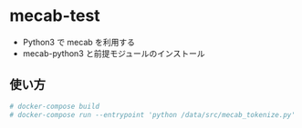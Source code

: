 # mecab-test

* Python3 で mecab を利用する
* mecab-python3 と前提モジュールのインストール

## 使い方

```bash
# docker-compose build
# docker-compose run --entrypoint 'python /data/src/mecab_tokenize.py' mecab-test '私はmecabをPythonで取り扱うテストをしています。mecabは日本語形態素解析をするためのツールです。'
```
